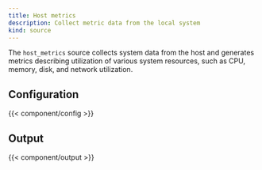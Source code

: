 ```yaml
---
title: Host metrics
description: Collect metric data from the local system
kind: source
---
```


The `host_metrics` source collects system data from the host and generates metrics describing utilization of various system resources, such as CPU, memory, disk, and network utilization.

## Configuration

{{< component/config >}}

## Output

{{< component/output >}}
